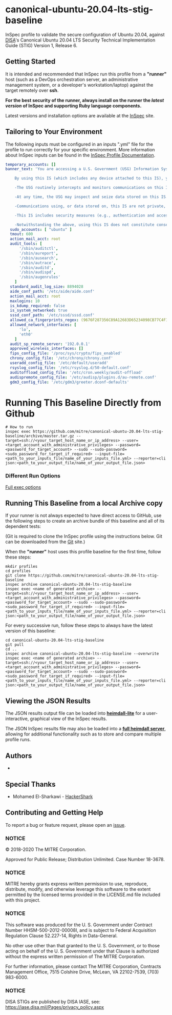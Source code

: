# canonical-ubuntu-20.04-lts-stig-baseline

InSpec profile to validate the secure configuration of Ubuntu 20.04, against [DISA](https://iase.disa.mil/stigs/)'s Canonical Ubuntu 20.04 LTS Security Technical Implementation Guide (STIG) Version 1, Release 6.

## Getting Started  
It is intended and recommended that InSpec run this profile from a __"runner"__ host (such as a DevOps orchestration server, an administrative management system, or a developer's workstation/laptop) against the target remotely over __ssh__.

__For the best security of the runner, always install on the runner the _latest version_ of InSpec and supporting Ruby language components.__ 

Latest versions and installation options are available at the [InSpec](http://inspec.io/) site. 

## Tailoring to Your Environment
The following inputs must be configured in an inputs ".yml" file for the profile to run correctly for your specific environment. More information about InSpec inputs can be found in the [InSpec Profile Documentation](https://www.inspec.io/docs/reference/profiles/).

```yaml
temporary_accounts: []
banner_text: 'You are accessing a U.S. Government (USG) Information System (IS) that is provided for USG-authorized use only.

    By using this IS (which includes any device attached to this IS), you consent to the following conditions:

    -The USG routinely intercepts and monitors communications on this IS for purposes including, but not limited to, penetration testing, COMSEC monitoring, network operations and defense, personnel misconduct (PM), law enforcement (LE), and counterintelligence (CI) investigations.

    -At any time, the USG may inspect and seize data stored on this IS.

    -Communications using, or data stored on, this IS are not private, are subject to routine monitoring, interception, and search, and may be disclosed or used for any USG-authorized purpose.

    -This IS includes security measures (e.g., authentication and access controls) to protect USG interests--not for your personal benefit or privacy.

    -Notwithstanding the above, using this IS does not constitute consent to PM, LE or CI investigative searching or monitoring of the content of privileged communications, or work product, related to personal representation or services by attorneys, psychotherapists, or clergy, and their assistants. Such communications and work product are private and confidential. See User Agreement for details.'
  sudo_accounts: [ "ubuntu" ]
  tmout: 600
  action_mail_acct: root
  audit_tools: [
      '/sbin/auditctl',
      '/sbin/aureport',
      '/sbin/ausearch',
      '/sbin/autrace',
      '/sbin/auditd',
      '/sbin/audispd',
      '/sbin/augenrules'
    ]
  standard_audit_log_size: 8894028
  aide_conf_path: '/etc/aide/aide.conf'
  action_mail_acct: root
  maxlogins: 10
  is_kdump_required: false
  is_system_networked: true
  sssd_conf_path: '/etc/sssd/sssd.conf'
  allowed_ca_fingerprints_regex: (9676F287356C89A12683D65234098CB77C4F1C18F23C0E541DE0E196725B7EBE|B107B33F453E5510F68E513110C6F6944BACC263DF0137F821C1B3C2F8F863D2|559A5189452B13F8233F0022363C06F26E3C517C1D4B77445035959DF3244F74|1F4EDE9DC2A241F6521BF518424ACD49EBE84420E69DAF5BAC57AF1F8EE294A9)
  allowed_network_interfaces: [
      'lo',
      'eth0'
    ]
  audit_sp_remote_server: '192.0.0.1'
  approved_wireless_interfaces: []
  fips_config_file: '/proc/sys/crypto/fips_enabled'
  chrony_config_file: '/etc/chrony/chrony.conf'
  useradd_config_file: '/etc/default/useradd'
  rsyslog_config_file: '/etc/rsyslog.d/50-default.conf'
  auditoffload_config_file: '/etc/cron.weekly/audit-offload'
  audispremote_config_file: '/etc/audisp/plugins.d/au-remote.conf'
  gdm3_config_file: '/etc/gdm3/greeter.dconf-defaults'
```

# Running This Baseline Directly from Github

```
# How to run
inspec exec https://github.com/mitre/canonical-ubuntu-20.04-lts-stig-baseline/archive/master.tar.gz --target=ssh://<your_target_host_name_or_ip_address> --user=<target_account_with_administrative_privileges> --password=<password_for_target_account> --sudo --sudo-password=<sudo_password_for_target_if_required> --input-file=<path_to_your_inputs_file/name_of_your_inputs_file.yml> --reporter=cli json:<path_to_your_output_file/name_of_your_output_file.json>
```

### Different Run Options

  [Full exec options](https://docs.chef.io/inspec/cli/#options-3)

## Running This Baseline from a local Archive copy 

If your runner is not always expected to have direct access to GitHub, use the following steps to create an archive bundle of this baseline and all of its dependent tests:

(Git is required to clone the InSpec profile using the instructions below. Git can be downloaded from the [Git](https://git-scm.com/book/en/v2/Getting-Started-Installing-Git) site.)

When the __"runner"__ host uses this profile baseline for the first time, follow these steps: 

```
mkdir profiles
cd profiles
git clone https://github.com/mitre/canonical-ubuntu-20.04-lts-stig-baseline
inspec archive canonical-ubuntu-20.04-lts-stig-baseline
inspec exec <name of generated archive> --target=ssh://<your_target_host_name_or_ip_address> --user=<target_account_with_administrative_privileges> --password=<password_for_target_account> --sudo --sudo-password=<sudo_password_for_target_if_required> --input-file=<path_to_your_inputs_file/name_of_your_inputs_file.yml> --reporter=cli json:<path_to_your_output_file/name_of_your_output_file.json>
```
For every successive run, follow these steps to always have the latest version of this baseline:

```
cd canonical-ubuntu-20.04-lts-stig-baseline
git pull
cd ..
inspec archive canonical-ubuntu-20.04-lts-stig-baseline --overwrite
inspec exec <name of generated archive> --target=ssh://<your_target_host_name_or_ip_address> --user=<target_account_with_administrative_privileges> --password=<password_for_target_account> --sudo --sudo-password=<sudo_password_for_target_if_required> --input-file=<path_to_your_inputs_file/name_of_your_inputs_file.yml> --reporter=cli json:<path_to_your_output_file/name_of_your_output_file.json>
```

## Viewing the JSON Results

The JSON results output file can be loaded into __[heimdall-lite](https://heimdall-lite.mitre.org/)__ for a user-interactive, graphical view of the InSpec results. 

The JSON InSpec results file may also be loaded into a __[full heimdall server](https://github.com/mitre/heimdall)__, allowing for additional functionality such as to store and compare multiple profile runs.

## Authors
* 

## Special Thanks 
* Mohamed El-Sharkawi - [HackerShark](https://github.com/HackerShark)

## Contributing and Getting Help
To report a bug or feature request, please open an [issue](https://github.com/mitre/canonical-ubuntu-20.04-lts-stig-baseline/issues/new).

### NOTICE

© 2018-2020 The MITRE Corporation.

Approved for Public Release; Distribution Unlimited. Case Number 18-3678.

### NOTICE

MITRE hereby grants express written permission to use, reproduce, distribute, modify, and otherwise leverage this software to the extent permitted by the licensed terms provided in the LICENSE.md file included with this project.

### NOTICE  

This software was produced for the U. S. Government under Contract Number HHSM-500-2012-00008I, and is subject to Federal Acquisition Regulation Clause 52.227-14, Rights in Data-General.  

No other use other than that granted to the U. S. Government, or to those acting on behalf of the U. S. Government under that Clause is authorized without the express written permission of The MITRE Corporation. 

For further information, please contact The MITRE Corporation, Contracts Management Office, 7515 Colshire Drive, McLean, VA  22102-7539, (703) 983-6000.  

### NOTICE

DISA STIGs are published by DISA IASE, see: https://iase.disa.mil/Pages/privacy_policy.aspx   
